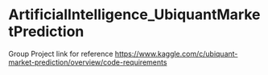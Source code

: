 # ArtificialIntelligence_UbiquantMarketPrediction
Group Project
link for reference
https://www.kaggle.com/c/ubiquant-market-prediction/overview/code-requirements
